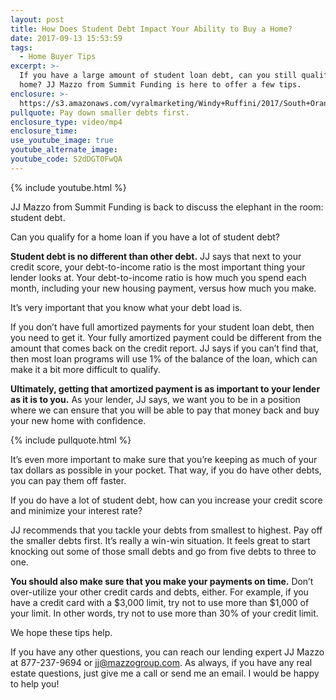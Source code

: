 ```yaml
---
layout: post
title: How Does Student Debt Impact Your Ability to Buy a Home?
date: 2017-09-13 15:53:59
tags:
  - Home Buyer Tips
excerpt: >-
  If you have a large amount of student loan debt, can you still qualify for a
  home? JJ Mazzo from Summit Funding is here to offer a few tips.
enclosure: >-
  https://s3.amazonaws.com/vyralmarketing/Windy+Ruffini/2017/South+Orange+County+Real+Estate-+Can+You+Qualify+for+a+Loan+With+Student+Debt%253F.mp4
pullquote: Pay down smaller debts first.
enclosure_type: video/mp4
enclosure_time:
use_youtube_image: true
youtube_alternate_image:
youtube_code: S2dDGT0FwQA
---
```



{% include youtube.html %}

JJ Mazzo from Summit Funding is back to discuss the elephant in the room: student debt.&nbsp;

Can you qualify for a home loan if you have a lot of student debt?&nbsp;

**Student debt is no different than other debt.** JJ says that next to your credit score, your debt-to-income ratio is the most important thing your lender looks at. Your debt-to-income ratio is how much you spend each month, including your new housing payment, versus how much you make.&nbsp;

It’s very important that you know what your debt load is.&nbsp;

If you don’t have full amortized payments for your student loan debt, then you need to get it. Your fully amortized payment could be different from the amount that comes back on the credit report. JJ says if you can’t find that, then most loan programs will use 1% of the balance of the loan, which can make it a bit more difficult to qualify.&nbsp;

**Ultimately, getting that amortized payment is as important to your lender as it is to you.** As your lender, JJ says, we want you to be in a position where we can ensure that you will be able to pay that money back and buy your new home with confidence.&nbsp;

{% include pullquote.html %}

It’s even more important to make sure that you’re keeping as much of your tax dollars as possible in your pocket. That way, if you do have other debts, you can pay them off faster.&nbsp;

If you do have a lot of student debt, how can you increase your credit score and minimize your interest rate?&nbsp;

JJ recommends that you tackle your debts from smallest to highest. Pay off the smaller debts first. It’s really a win-win situation. It feels great to start knocking out some of those small debts and go from five debts to three to one.&nbsp;

**You should also make sure that you make your payments on time.** Don’t over-utilize your other credit cards and debts, either. For example, if you have a credit card with a $3,000 limit, try not to use more than $1,000 of your limit. In other words, try not to use more than 30% of your credit limit.&nbsp;

We hope these tips help.&nbsp;

If you have any other questions, you can reach our lending expert JJ Mazzo at 877-237-9694 or [jj@mazzogroup.com](javascript:void(location.href='mailto:'+String.fromCharCode(106,106,64,109,97,122,122,111,103,114,111,117,112,46,99,111,109))). As always, if you have any real estate questions, just give me a call or send me an email. I would be happy to help you!